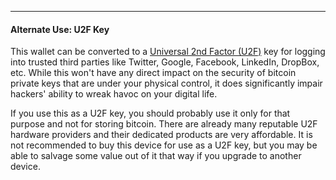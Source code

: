 ---

#### Alternate Use: U2F Key
This wallet can be converted to a [Universal 2nd Factor (U2F)](https://en.wikipedia.org/wiki/Universal_2nd_Factor) key for logging into trusted third parties like Twitter, Google, Facebook, LinkedIn, DropBox, etc.
While this won't have any direct impact on the security of bitcoin private keys that are under your physical control, it does significantly impair hackers' ability to wreak havoc on your digital life.

If you use this as a U2F key, you should probably use it only for that purpose and not for storing bitcoin.
There are already many reputable U2F hardware providers and their dedicated products are very affordable.
It is not recommended to buy this device for use as a U2F key, but you may be able to salvage some value out of it that way if you upgrade to another device.
